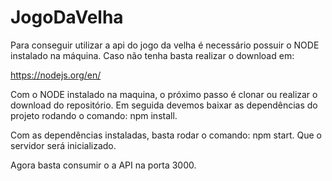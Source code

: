 # JogoDaVelha

Para conseguir utilizar a api do jogo da velha é necessário possuir o NODE instalado na máquina. Caso não tenha basta realizar o download em:

https://nodejs.org/en/

Com o NODE instalado na maquina, o próximo passo é clonar ou realizar o download do repositório.
Em seguida devemos baixar as dependências do projeto rodando o comando: npm install.

Com as dependências instaladas, basta rodar o comando: npm start. Que o servidor será inicializado.

Agora basta consumir o a API na porta 3000.
